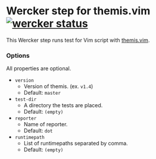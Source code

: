# Wercker step for themis.vim [![wercker status](https://app.wercker.com/status/6b59755a17d8737291699b8061ef04ac/s "wercker status")](https://app.wercker.com/project/bykey/6b59755a17d8737291699b8061ef04ac)

This Wercker step runs test for Vim script with [themis.vim](https://github.com/thinca/vim-themis).

### Options

All properties are optional.

- `version`
  - Version of themis. (ex. `v1.4`)
  - Default: `master`
- `test-dir`
  - A directory the tests are placed.
  - Default: `(empty)`
- `reporter`
  - Name of reporter.
  - Default: `dot`
- `runtimepath`
  - List of runtimepaths separated by comma.
  - Default: `(empty)`
